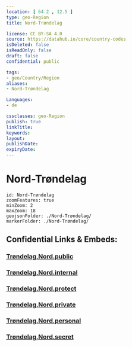```yaml
---
location: [ 64.2 , 12.5 ] 
type: geo-Region
title: Nord-Trøndelag

license: CC BY-SA 4.0
source: https://datahub.io/core/country-codes
isDeleted: false
isReadOnly: false
draft: false
confidential: public

tags:
- geo/Country/Region
aliases:
- Nord-Trøndelag

Languages:
- de

cssclasses: geo-Region
publish: true
linkTitle: 
keywords: 
layout: 
publishDate: 
expiryDate: 
---
```


# Nord-Trøndelag

```leaflet
id: Nord-Trøndelag
zoomFeatures: true 
minZoom: 2 
maxZoom: 18
geojsonFolder: ./Nord-Trøndelag/
markerFolder: ./Nord-Trøndelag/
```


## Confidential Links & Embeds: 

### [Trøndelag,Nord.public](/_public/\Earth\Continent\Europe\Europe~North\Norway\Counties~NorwayTrøndelag,Nord.public.md) 

### [Trøndelag,Nord.internal](/_internal/\Earth\Continent\Europe\Europe~North\Norway\Counties~NorwayTrøndelag,Nord.internal.md) 

### [Trøndelag,Nord.protect](/_protect/\Earth\Continent\Europe\Europe~North\Norway\Counties~NorwayTrøndelag,Nord.protect.md) 

### [Trøndelag,Nord.private](/_private/\Earth\Continent\Europe\Europe~North\Norway\Counties~NorwayTrøndelag,Nord.private.md) 

### [Trøndelag,Nord.personal](/_personal/\Earth\Continent\Europe\Europe~North\Norway\Counties~NorwayTrøndelag,Nord.personal.md) 

### [Trøndelag,Nord.secret](/_secret/\Earth\Continent\Europe\Europe~North\Norway\Counties~NorwayTrøndelag,Nord.secret.md)

